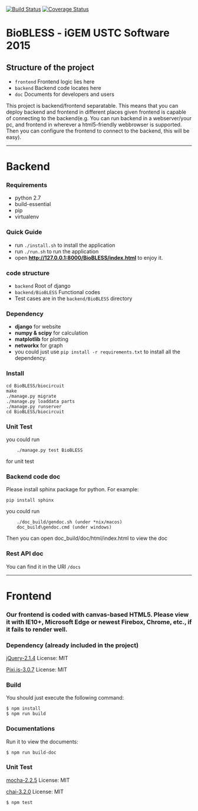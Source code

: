 [![Build Status](https://travis-ci.org/igemsoftware/USTC-Software2015.svg?branch=master)](https://travis-ci.org/igemsoftware/USTC-Software2015)
[![Coverage Status](https://coveralls.io/repos/igemsoftware/USTC-Software2015/badge.svg?branch=master&service=github)](https://coveralls.io/github/igemsoftware/USTC-Software2015?branch=master)
# BioBLESS - iGEM USTC Software 2015

## Structure of the project
+ `frontend` Frontend logic lies here
+ `backend`  Backend code locates here
+ `doc`      Documents for developers and users

This project is backend/frontend separatable. This means that you can deploy backend and frontend in different places given frontend is capable of connecting to the backend(e.g. You can run backend in a webserver/your pc, and frontend in wherever a html5-friendly webbrowser is supported. Then you can configure the frontend to connect to the backend, this will be easy). 

---
# Backend

### Requirements
+ python 2.7
+ build-essential
+ pip
+ virtualenv
### Quick Guide
+ run `./install.sh` to install the application
+ run `./run.sh` to run the application
+ open **http://127.0.0.1:8000/BioBLESS/index.html** to enjoy it.

### code structure
+ `backend` Root of django
+ `backend/BioBLESS` Functional codes
+  Test cases are in the `backend/BioBLESS` directory

### Dependency
+ **django** for website
+ **numpy & scipy** for calculation
+ **matplotlib** for plotting
+ **networkx** for graph
+ you could just use `pip install -r requirements.txt` to install all the dependency.

### Install
    cd BioBLESS/biocircuit
    make
    ./manage.py migrate
    ./manage.py loaddata parts
    ./manage.py runserver
    cd BioBLESS/biocircuit
### Unit Test
you could run
```
    ./manage.py test BioBLESS
```
for unit test

### Backend code doc
Please install sphinx package for python.
For example:
```
pip install sphinx
```
you could run
```
    ./doc_build/gendoc.sh (under *nix/macos)
    doc_build\gendoc.cmd (under windows)
```
   Then you can open doc_build/doc/html/index.html to view the doc

### Rest API doc
You can find it in the URI `/docs`

---
# Frontend

### Our frontend is coded with canvas-based HTML5. Please view it with IE10+, Microsoft Edge or newest Firebox, Chrome, etc., if it fails to render well.

### Dependency (already included in the project)

[jQuery-2.1.4](https://jquery.com/download/) License: MIT

[Pixi.js-3.0.7](https://github.com/GoodBoyDigital/pixi.js) License: MIT

### Build
You should just execute the following command:
```
$ npm install
$ npm run build
```
### Documentations
Run it to view the documents:
```
$ npm run build-doc
```
### Unit Test

[mocha-2.2.5](https://www.npmjs.com/package/mocha) License: MIT

[chai-3.2.0](https://github.com/chaijs/chai) License: MIT

```
$ npm test
```
